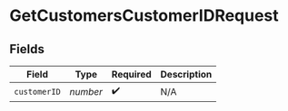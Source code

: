 # GetCustomersCustomerIDRequest


## Fields

| Field              | Type               | Required           | Description        |
| ------------------ | ------------------ | ------------------ | ------------------ |
| `customerID`       | *number*           | :heavy_check_mark: | N/A                |